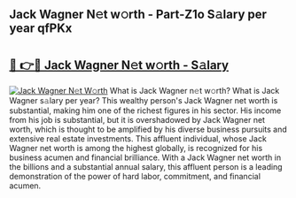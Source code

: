 ## Jack Wagner N𝚎t w𝚘rth - Part-Z1o S𝚊lary per year qfPKx

# <h2><a href="http://gc3nvh2.nevu.top/?p=Jack+Wagner">🔗 👉🔴 Jack Wagner N𝚎t w𝚘rth - S𝚊lary</a></h2>

[![Jack Wagner N𝚎t W𝚘rth](https://i.imgur.com/Oavwk0R.jpeg)](http://gc3nvh2.nevu.top/?p=Jack+Wagner)
What is Jack Wagner n𝚎t w𝚘rth? What is Jack Wagner s𝚊lary per year?
This wealthy person's Jack Wagner net worth is substantial, making him one of the richest figures in his sector. His income from his job is substantial, but it is overshadowed by Jack Wagner net worth, which is thought to be amplified by his diverse business pursuits and extensive real estate investments. This affluent individual, whose Jack Wagner net worth is among the highest globally, is recognized for his business acumen and financial brilliance. With a Jack Wagner net worth in the billions and a substantial annual salary, this affluent person is a leading demonstration of the power of hard labor, commitment, and financial acumen.
